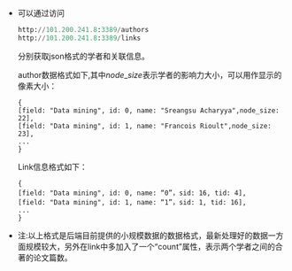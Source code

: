 * 可以通过访问

  ```python
  http://101.200.241.8:3389/authors
  http://101.200.241.8:3389/links
  ```

  分别获取json格式的学者和关联信息。

  author数据格式如下,其中$node\_size$表示学者的影响力大小，可以用作显示的像素大小：

  ```
  {
  [field: "Data mining", id: 0, name: "Sreangsu Acharyya",node_size: 22],
  [field: "Data mining", id: 1, name: "Francois Rioult",node_size: 23],
  ...
  }
  ```

  Link信息格式如下：

  ```
  {
  [field: "Data mining", id: 0, name: “0”，sid: 16, tid: 4],
  [field: "Data mining", id: 1, name: “1”，sid: 1, tid: 16],
  ...
  }
  ```

* 注:以上格式是后端目前提供的小规模数据的数据格式，最新处理好的数据一方面规模较大，另外在link中多加入了一个“count”属性，表示两个学者之间的合著的论文篇数。